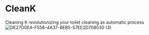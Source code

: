 # CleanK
Cleaning K revolutionizing your toilet cleaning as automatic process
![DE27D0EA-F558-4A37-8EB5-57EE2D708530 (3)](https://github.com/user-attachments/assets/348a2adb-43c8-42e4-980f-0514747ec650)
